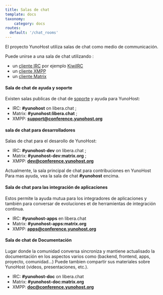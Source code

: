 ```yaml
---
title: Salas de chat
template: docs
taxonomy:
    category: docs
routes:
  default: '/chat_rooms'
---
```


El proyecto YunoHost utiliza salas de chat como medio de communicación.

Puede unirse a una sala de chat utilizando :
- un [cliente IRC](https://es.wikipedia.org/wiki/Anexo:Clientes_IRC) por ejemplo [KiwiIRC](https://web.libera.chat/#yunohost)
- un [cliente XMPP](https://es.wikipedia.org/wiki/Anexo:Comparaci%C3%B3n_de_clientes_de_mensajer%C3%ADa_instant%C3%A1nea)
- un [cliente Matrix](https://matrix.org/docs/guides/faq.html#what-clients-are-available%3F)


#### Sala de chat de ayuda y soporte

Existen salas publicas de chat de [soporte](/help) y ayuda para YunoHost:
- IRC: **#yunohost** on libera.chat ;
- Matrix: **#yunohost:libera.chat** ;
- XMPP: **[support@conference.yunohost.org](xmpp:support@conference.yunohost.org?join)**

#### sala de chat para desarrolladores

Salas de chat para el desarollo de YunoHost:
- IRC: **#yunohost-dev** on libera.chat ;
- Matrix: **#yunohost-dev:matrix.org** ;
- XMPP: **[dev@conference.yunohost.org](xmpp:dev@conference.yunohost.org?join)**

Actualmente, la sala principal de chat para contribuciones en YunoHost
Para mas ayuda, vea la sala de chat **#yunohost** encima.

#### Sala de chat para las integración de aplicaciones
Estos permite la ayuda mutua para los integradores de aplicaciones y también para conversar de evoluciones et de herramientas de integración continua.
- IRC: **#yunohost-apps** en libera.chat
- Matrix: **#yunohost-apps:matrix.org**
- XMPP: **[apps@conference.yunohost.org](xmpp:apps@conference.yunohost.org?join)**

#### Sala de chat de Documentación 
Lugar donde la comunidad conversa sincroniza y mantiene actualisado la documentación en los aspectos varios como (backend, frontend, apps, proyecto, comunidad...)
Puede tambien compartir sus materiales sobre YunoHost (videos, presentaciones, etc.).
- IRC: **#yunohost-doc** on libera.chat
- Matrix: **#yunohost-doc:matrix.org**
- XMPP: **[doc@conference.yunohost.org](xmpp:doc@conference.yunohost.org?join)**

